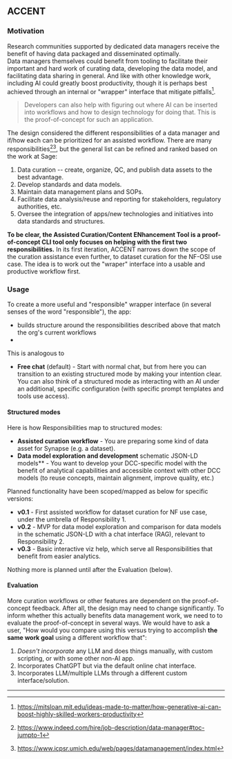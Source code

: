 ## ACCENT

### Motivation

Research communities supported by dedicated data managers receive the benefit of having data packaged and disseminated optimally.  
Data managers themselves could benefit from tooling to facilitate their important and hard work of curating data, developing the data model, and facilitating data sharing in general. 
And like with other knowledge work, including AI could greatly boost productivity, though it is perhaps best achieved through an internal or "wrapper" interface that mitigate pitfalls[^1].
> Developers can also help with figuring out where AI can be inserted into workflows and how to design technology for doing that. 
This is the proof-of-concept for such an application.

The design considered the different responsibilities of a data manager and if/how each can be prioritized for an assisted workflow. 
There are many responsibilities[^2][^3], but the general list can be refined and ranked based on the work at Sage:
1. Data curation -- create, organize, QC, and publish data assets to the best advantage.
2. Develop standards and data models.
3. Maintain data management plans and SOPs.
4. Facilitate data analysis/reuse and reporting for stakeholders, regulatory authorities, etc.
5. Oversee the integration of apps/new technologies and initiatives into data standards and structures. 


**To be clear, the Assisted Curation/Content ENhancement Tool is a proof-of-concept CLI tool only focuses on helping with the first two responsibilities.** 
In its first iteration, ACCENT narrows down the scope of the curation assistance even further, to dataset curation for the NF-OSI use case. 
The idea is to work out the "wraper" interface into a usable and productive workflow first. 

### Usage

To create a more useful and "responsible" wrapper interface (in several senses of the word "responsible"), the app:
- builds structure around the responsibilities described above that match the org's current workflows
- 

This is analogous to 

- **Free chat** (default) - Start with normal chat, but from here you can transition to an existing structured mode by making your intention clear. 
You can also think of a structured mode as interacting with an AI under an additional, specific configuration (with specific prompt templates and tools use access).

#### Structured modes

Here is how Responsibilities map to structured modes:

- **Assisted curation workflow** - You are preparing some kind of data asset for Synapse (e.g. a dataset).
- **Data model exploration and development**
schematic JSON-LD models** - You want to develop your DCC-specific model with the benefit of analytical capabilities and accessible context with other DCC models (to reuse concepts, maintain alignment, improve quality, etc.) 

Planned functionality have been scoped/mapped as below for specific versions:

- **v0.1** - First assisted workflow for dataset curation for NF use case, under the umbrella of Responsibility 1.
- **v0.2** - MVP for data model exploration and comparison for data models in the schematic JSON-LD with a chat interface (RAG), relevant to Responsibility 2.
- **v0.3** - Basic interactive viz help, which serve all Responsibilities that benefit from easier analytics.

Nothing more is planned until after the Evaluation (below).

#### Evaluation

More curation workflows or other features are dependent on the proof-of-concept feedback. After all, the design may need to change significantly. 
To inform whether this actually benefits data management work, we need to to evaluate the proof-of-concept in several ways. 
We would have to ask a user, "How would you compare using this versus trying to accomplish **the same work goal** using a different workflow that": 
1. *Doesn't incorporate* any LLM and does things manually, with custom scripting, or with some other non-AI app.
2. Incorporates ChatGPT but via the default online chat interface.
3. Incorporates LLM/multiple LLMs through a different custom interface/solution.

---

[^1]: https://mitsloan.mit.edu/ideas-made-to-matter/how-generative-ai-can-boost-highly-skilled-workers-productivity
[^2]: https://www.indeed.com/hire/job-description/data-manager#toc-jumpto-1
[^3]: https://www.icpsr.umich.edu/web/pages/datamanagement/index.html 

